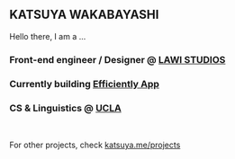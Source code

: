 ## KATSUYA WAKABAYASHI

Hello there, I am a ...
<br/>
### Front-end engineer / Designer @ [LAWI STUDIOS](https://lawistudios.com)

### Currently building [Efficiently App](https://github.com/pythagoreansoft/efficiently-app)

### CS & Linguistics @ [UCLA](https://github.com/ucla)
<br/>

For other projects, check [katsuya.me/projects](https://katsuya.me/projects)
